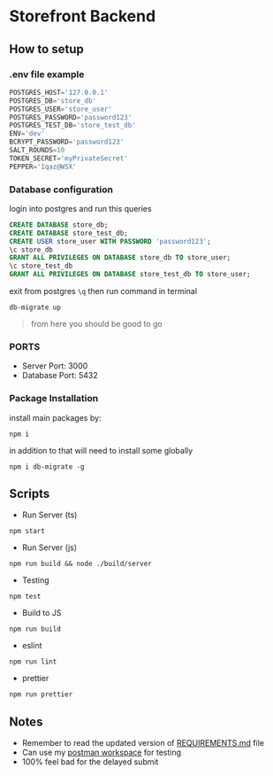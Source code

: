 # Storefront Backend
## How to setup
### .env file example
```ts
POSTGRES_HOST='127.0.0.1'
POSTGRES_DB='store_db'
POSTGRES_USER='store_user'
POSTGRES_PASSWORD='password123'
POSTGRES_TEST_DB='store_test_db'
ENV='dev'
BCRYPT_PASSWORD='password123'
SALT_ROUNDS=10
TOKEN_SECRET='myPrivateSecret'
PEPPER='1qaz@WSX'
```

### Database configuration
login into postgres and run this queries
```sql
CREATE DATABASE store_db;
CREATE DATABASE store_test_db;
CREATE USER store_user WITH PASSWORD 'password123';
\c store_db
GRANT ALL PRIVILEGES ON DATABASE store_db TO store_user;
\c store_test_db
GRANT ALL PRIVILEGES ON DATABASE store_test_db TO store_user;
```
exit from postgres `\q`
then run command in terminal 
```console
db-migrate up
```
> from here you should be good to go

### PORTS
- Server Port: 3000
- Database Port: 5432

### Package Installation
install main packages by:
```console
npm i
```
in addition to that will need to install some globally
```console
npm i db-migrate -g
``` 
## Scripts
- Run Server (ts)
```console
npm start
```
- Run Server (js) 
```console
npm run build && node ./build/server
```
- Testing
```console
npm test
```
- Build to JS
```console
npm run build
```
- eslint
```console
npm run lint
```
- prettier
```console
npm run prettier
```

## Notes
- Remember to read the updated version of [REQUIREMENTS.md](REQUIREMENTS.md) file
- Can use my [postman workspace](https://www.postman.com/supply-technologist-95764904/workspace/42629980-c5f2-4180-a8e8-3a4d08b482e8/ "workspace") for testing
- 100% feel bad for the delayed submit

